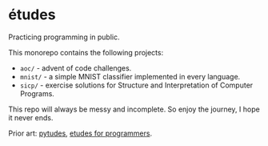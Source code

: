 # études

Practicing programming in public.

This monorepo contains the following projects:

- `aoc/` - advent of code challenges.
- `mnist/` - a simple MNIST classifier implemented in every language.
- `sicp/` - exercise solutions for Structure and Interpretation of Computer Programs.

This repo will always be messy and incomplete. So enjoy the journey, I hope it never ends.

Prior art: [pytudes](https://github.com/norvig/pytudes), [etudes for programmers](https://dl.acm.org/doi/10.5555/1096892).

